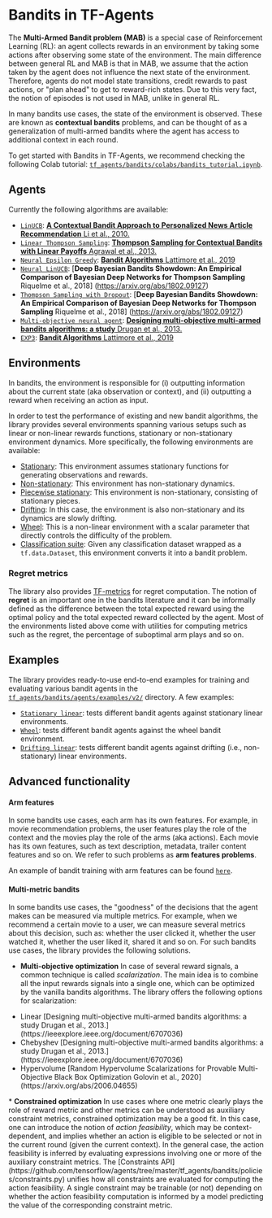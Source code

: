 # Bandits in TF-Agents

The <b>Multi-Armed Bandit problem (MAB)</b> is a special case of Reinforcement
Learning (RL): an agent collects rewards in an environment by taking some
actions after observing some state of the environment. The main difference
between general RL and MAB is that in MAB, we assume that the action taken by
the agent does not influence the next state of the environment. Therefore,
agents do not model state transitions, credit rewards to past actions, or
"plan ahead" to get to reward-rich states. Due to this very fact, the notion of
episodes is not used in MAB, unlike in general RL.

In many bandits use cases, the state of the environment is observed. These are
known as <b>contextual bandits</b> problems, and can be thought of as a
generalization of multi-armed bandits where the agent has access to additional
context in each round.

To get started with Bandits in TF-Agents, we recommend checking the following
Colab tutorial:
[`tf_agents/bandits/colabs/bandits_tutorial.ipynb`](https://github.com/tensorflow/agents/tree/master/tf_agents/bandits/colabs/bandits_tutorial.ipynb).

## Agents

Currently the following algorithms are available:

* [`LinUCB`](https://github.com/tensorflow/agents/tree/master/tf_agents/bandits/agents/lin_ucb_agent.py):
[__A Contextual Bandit Approach to Personalized News Article Recommendation__ Li et al., 2010.](https://arxiv.org/abs/1003.0146)
* [`Linear Thompson Sampling`](https://github.com/tensorflow/agents/tree/master/tf_agents/bandits/agents/linear_thompson_sampling_agent.py):
[__Thompson Sampling for Contextual Bandits with Linear Payoffs__ Agrawal et al., 2013.](http://proceedings.mlr.press/v28/agrawal13.pdf)
* [`Neural Epsilon Greedy`](https://github.com/tensorflow/agents/tree/master/tf_agents/bandits/agents/neural_epsilon_greedy_agent.py):
[__Bandit Algorithms__ Lattimore et al., 2019](https://tor-lattimore.com/downloads/book/book.pdf)
* [`Neural LinUCB`](https://github.com/tensorflow/agents/tree/master/tf_agents/bandits/agents/neural_linucb_agent.py):
[__Deep Bayesian Bandits Showdown: An Empirical Comparison of Bayesian Deep Networks for Thompson Sampling__ Riquelme et al., 2018]
(https://arxiv.org/abs/1802.09127)
* [`Thompson Sampling with Dropout`](https://github.com/tensorflow/agents/tree/master/tf_agents/bandits/agents/dropout_thompson_sampling_agent.py):
[__Deep Bayesian Bandits Showdown: An Empirical Comparison of Bayesian Deep Networks for Thompson Sampling__ Riquelme et al., 2018]
(https://arxiv.org/abs/1802.09127)
* [`Multi-objective neural agent`](https://github.com/tensorflow/agents/tree/master/tf_agents/bandits/agents/greedy_multi_objective_neural_agent.py):
[__Designing multi-objective multi-armed bandits algorithms: a study__  Drugan et al., 2013.](https://ieeexplore.ieee.org/document/6707036)
* [`EXP3`](https://github.com/tensorflow/agents/tree/master/tf_agents/bandits/agents/exp3_agent.py):
[__Bandit Algorithms__ Lattimore et al., 2019](https://tor-lattimore.com/downloads/book/book.pdf)


## Environments

In bandits, the environment is responsible for (i) outputting information about
the current state (aka observation or context), and (ii) outputting a reward
when receiving an action as input.

In order to test the performance of existing
and new bandit algorithms, the library provides several environments spanning
various setups such as linear or non-linear rewards functions, stationary or
non-stationary environment dynamics.
More specifically, the following environments are available:

* [Stationary](https://github.com/tensorflow/agents/tree/master/tf_agents/bandits/environments/stationary_stochastic_py_environment.py):
This environment assumes stationary functions for generating observations and
rewards.
* [Non-stationary](https://github.com/tensorflow/agents/tree/master/tf_agents/bandits/environments/non_stationary_stochastic_environment.py):
This environment has non-stationary dynamics.
* [Piecewise stationary](https://github.com/tensorflow/agents/tree/master/tf_agents/bandits/environments/piecewise_stochastic_environment.py):
This environment is non-stationary, consisting of stationary pieces.
* [Drifting](https://github.com/tensorflow/agents/tree/master/tf_agents/bandits/environments/drifting_linear_environment.py):
In this case, the environment is also non-stationary and its dynamics are
slowly drifting.
* [Wheel](https://github.com/tensorflow/agents/tree/master/tf_agents/bandits/environments/wheel_py_environment.py):
This is a non-linear environment with a scalar parameter that directly controls
the difficulty of the problem.
* [Classification suite](https://github.com/tensorflow/agents/tree/master/tf_agents/bandits/environments/classification_environment.py):
Given any classification dataset wrapped as a `tf.data.Dataset`, this
environment converts it into a bandit problem.


### Regret metrics

The library also provides [TF-metrics](https://github.com/tensorflow/agents/tree/master/tf_agents/bandits/metrics/tf_metrics.py) for regret computation.
The notion of <b>regret</b> is an important one in the bandits literature and
it can be informally defined as the difference between the total expected
reward using the optimal policy and the total expected reward collected by the
agent.
Most of the environments listed above come with utilities for computing metrics
such as the regret, the percentage of suboptimal arm plays and so on.


## Examples

The library provides ready-to-use end-to-end examples for training and
evaluating various bandit agents in the
[`tf_agents/bandits/agents/examples/v2/`](https://github.com/tensorflow/agents/tree/master/tf_agents/bandits/agents/examples/v2)
directory. A few examples:

* [`Stationary linear`](https://github.com/tensorflow/agents/tree/master/tf_agents/bandits/agents/examples/v2/train_eval_stationary_linear.py):
tests different bandit agents against stationary linear environments.
* [`Wheel`](https://github.com/tensorflow/agents/tree/master/tf_agents/bandits/agents/examples/v2/train_eval_wheel.py):
tests different bandit agents against the wheel bandit environment.
* [`Drifting linear`](https://github.com/tensorflow/agents/tree/master/tf_agents/bandits/agents/examples/v2/train_eval_drifting_linear.py):
tests different bandit agents against drifting (i.e., non-stationary) linear
environments.

## Advanced functionality

#### Arm features
In some bandits use cases, each arm has its own features. For example, in
movie recommendation problems, the user features play the role of the context
and the movies play the role of the arms (aka actions). Each movie has its own
features, such as text description, metadata, trailer content features and
so on. We refer to such problems as <b>arm features problems</b>.

An example of bandit training with arm features can be found
[`here`](https://github.com/tensorflow/agents/tree/master/tf_agents/bandits/agents/examples/v2/train_eval_per_arm_stationary_linear.py).


#### Multi-metric bandits

In some bandits use cases, the "goodness" of the decisions that the agent makes
can be measured via multiple metrics. For example, when we recommend a
certain movie to a user, we can measure several metrics about this decision,
such as: whether the user clicked it, whether the user watched it, whether the
user liked it, shared it and so on. For such bandits use cases, the library
provides the following solutions.

* <b>Multi-objective optimization</b>
In case of several reward signals, a common technique is called
<i>scalarization</i>. The main idea is to combine all the input rewards signals
into a single one, which can be optimized by the vanilla bandits algorithms.
The library offers the following options for scalarization:
<ul>
  <li>Linear [Designing multi-objective multi-armed bandits algorithms: a study  Drugan et al., 2013.](https://ieeexplore.ieee.org/document/6707036)</li>
  <li>Chebyshev [Designing multi-objective multi-armed bandits algorithms: a study  Drugan et al., 2013.](https://ieeexplore.ieee.org/document/6707036)</li>
  <li>Hypervolume [Random Hypervolume Scalarizations for Provable Multi-Objective Black Box Optimization Golovin et al., 2020](https://arxiv.org/abs/2006.04655)</li>
</ul>
* <b>Constrained optimization</b>
In use cases where one metric clearly plays the role of reward metric and other
metrics can be understood as auxiliary constraint metrics, constrained
optimization may be a good fit. In this case, one can introduce the notion of
<i>action feasibility</i>, which may be context-dependent, and implies whether
an action is eligible to be selected or not in the current round (given the
current context). In the general case, the action feasibility is inferred by
evaluating expressions involving one or more of the auxiliary constraint
metrics.
The [Constraints API] (https://github.com/tensorflow/agents/tree/master/tf_agents/bandits/policies/constraints.py)
unifies how all constraints are evaluated for computing the action feasibility.
A single constraint may be trainable (or not) depending on whether the action
feasibility computation is informed by a model predicting the value of the
corresponding constraint metric.

